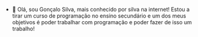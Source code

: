 - 👋 Olá, sou Gonçalo Silva, mais conhecido por silva na internet! Estou a tirar um curso de programação no ensino secundário e um dos meus objetivos é poder trabalhar com programação e poder fazer de isso um trabalho!

<!---
siilvaaa/siilvaaa is a ✨ special ✨ repository because its `README.md` (this file) appears on your GitHub profile.
You can click the Preview link to take a look at your changes.
--->
